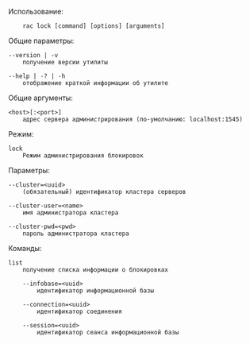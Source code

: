 Использование:

        rac lock [command] [options] [arguments]

Общие параметры:

    --version | -v
        получение версии утилиты

    --help | -? | -h
        отображение краткой информации об утилите

Общие аргументы:

    <host>[:<port>]
        адрес сервера администрирования (по-умолчанию: localhost:1545)

Режим:

    lock
        Режим администрирования блокировок

Параметры:

    --cluster=<uuid>
        (обязательный) идентификатор кластера серверов

    --cluster-user=<name>
        имя администратора кластера

    --cluster-pwd=<pwd>
        пароль администратора кластера

Команды:

    list
        получение списка информации о блокировках

        --infobase=<uuid>
            идентификатор информационной базы

        --connection=<uuid>
            идентификатор соединения

        --session=<uuid>
            идентификатор сеанса информационной базы